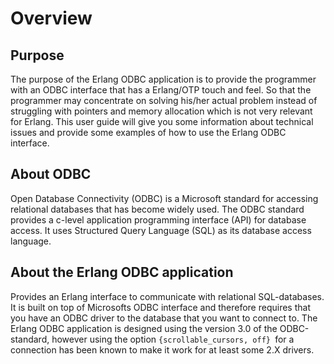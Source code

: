 <!--
%CopyrightBegin%

SPDX-License-Identifier: Apache-2.0

Copyright Ericsson AB 2023-2025. All Rights Reserved.

Licensed under the Apache License, Version 2.0 (the "License");
you may not use this file except in compliance with the License.
You may obtain a copy of the License at

    http://www.apache.org/licenses/LICENSE-2.0

Unless required by applicable law or agreed to in writing, software
distributed under the License is distributed on an "AS IS" BASIS,
WITHOUT WARRANTIES OR CONDITIONS OF ANY KIND, either express or implied.
See the License for the specific language governing permissions and
limitations under the License.

%CopyrightEnd%
-->
# Overview

## Purpose

The purpose of the Erlang ODBC application is to provide the programmer with an
ODBC interface that has a Erlang/OTP touch and feel. So that the programmer may
concentrate on solving his/her actual problem instead of struggling with
pointers and memory allocation which is not very relevant for Erlang. This user
guide will give you some information about technical issues and provide some
examples of how to use the Erlang ODBC interface.

## About ODBC

Open Database Connectivity (ODBC) is a Microsoft standard for accessing
relational databases that has become widely used. The ODBC standard provides a
c-level application programming interface (API) for database access. It uses
Structured Query Language (SQL) as its database access language.

## About the Erlang ODBC application

Provides an Erlang interface to communicate with relational SQL-databases. It is
built on top of Microsofts ODBC interface and therefore requires that you have
an ODBC driver to the database that you want to connect to. The Erlang ODBC
application is designed using the version 3.0 of the ODBC-standard, however
using the option `{scrollable_cursors, off} `for a connection has been known to
make it work for at least some 2.X drivers.
